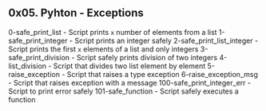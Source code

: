 ## 0x05. Pyhton - Exceptions

0-safe_print_list - Script prints `x` number of elements from a list
1-safe_print_integer - Script prints an integer safely
2-safe_print_list_integer - Script prints the first `x` elements of a list and only integers
3-safe_print_division - Script safely prints division of two integers
4-list_division - Script that divides two list element by element
5-raise_exception - Script that raises a type exception
6-raise_exception_msg - Script that raises exception with a message
100-safe_print_integer_err - Script to print error safely
101-safe_function - Script safely executes a function

